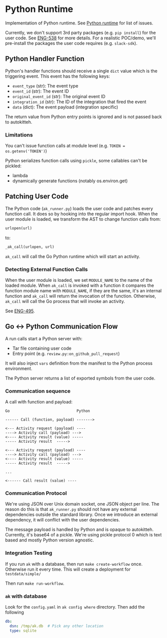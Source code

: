 # Python Runtime

Implementation of Python runtime. 
See [Python runtime](https://linear.app/autokitteh/project/python-runtime-be87fe4c4d7d) for list of issues.

Currently, we don't support 3rd party packages (e.g. `pip install`) for the user code.
See [ENG-538](https://linear.app/autokitteh/issue/ENG-538/support-python-dependencies) for more details.
For a realistic POC/demo, we'll pre-install the packages the user code requires (e.g. `slack-sdk`).

## Python Handler Function

Python's handler functions should receive a single `dict` value which is the triggering event.
This event has the following keys:

- `event_type` (str): The event type
- `event_id` (str): The event ID
- `original_event_id` (str): The original event ID
- `integration_id` (str): The ID of the integration that fired the event
- `data` (dict): The event payload (integration specific)

The return value from Python entry points is ignored and is not passed back to autokitteh.

### Limitations

You can't issue function calls at module level (e.g. `TOKEN = os.getenv('TOKEN')`)

Python serializes function calls using `pickle`, some callables can't be pickled:
- lambda
- dynamically generate functions (notably os.environ.get)

## Patching User Code

The Python code (`ak_runner.py`) loads the user code and patches every function call.
It does so by hooking into the regular import hook.
When the user module is loaded, we transform the AST to change function calls from:

```python
urlopen(url)
```

to:

```python 
_ak_call(urlopen, url)
```

`ak_call` will call the Go Python runtime which will start an activity.

### Detecting External Function Calls

When the user module is loaded, we set `MODULE_NAME` to the name of the loaded module.
When `ak_call` is invoked with a function it compares the function module name with `MODULE_NAME`,
if they are the same, it's an internal function and `ak_call` will return the invocation of the function.
Otherwise, `ak_call` will call the Go process that will invoke an activity.

See [ENG-495](https://linear.app/autokitteh/issue/ENG-495/better-detection-of-external-functions).

## Go ↔ Python Communication Flow

A run calls start a Python server with:
- Tar file containing user code
- Entry point (e.g. `review.py:on_github_pull_request`)

It will also inject `vars` definition from the manifest to the Python process environment.

The Python server returns a list of exported symbols from the user code.

### Communication sequence

A call with function and payload:

```
Go                              Python

------ Call (function, payload) ------->

<--- Activity request (payload) ----
----> Activity call (payload) --->
<---- Activity result (value) -----
----- Activity result  ----->

<--- Activity request (payload) ----
----> Activity call (payload) --->
<---- Activity result (value) -----
----- Activity result  ----->

...

<------ Call result (value) ----

```

### Communication Protocol

We're using JSON over Unix domain socket, one JSON object per line.
The reason do this is that `ak_runner.py` should not have any external dependencies outside the standard library.
Once we introduce an external dependency, it will conflict with the user dependencies.

The message payload is handled by Python and is opaque to autokitteh.
Currently, it's base64 of a pickle. We're using pickle protocol 0 which is text based and mostly Python version agnostic.
### Integration Testing

If you run `ak` with a database, then run `make create-workflow` once. 
Otherwise run it every time.
This will create a deployment for `testdata/simple/`

Then run `make run-workflow`.

### `ak` with database

Look for the `config.yaml` in `ak config where` directory. Then add the following

```yaml
db:
  dsn: /tmp/ak.db  # Pick any other location
  type: sqlite
```

